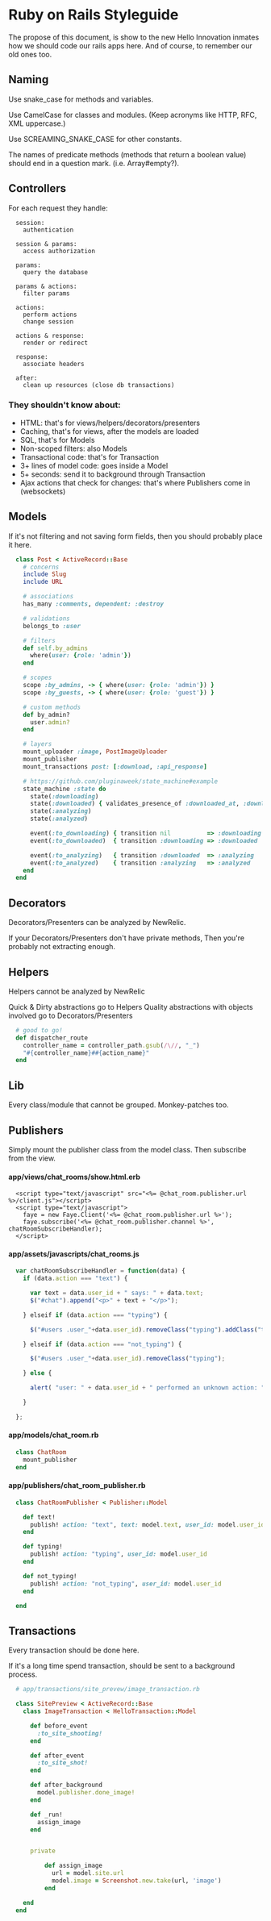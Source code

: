# Ruby on Rails Styleguide

The propose of this document, is show to the new Hello Innovation inmates how we should code our rails apps here. And of course, to remember our old ones too.

## Naming

Use snake_case for methods and variables.

Use CamelCase for classes and modules. (Keep acronyms like HTTP, RFC, XML uppercase.)

Use SCREAMING_SNAKE_CASE for other constants.

The names of predicate methods (methods that return a boolean value) should end in a question mark. (i.e. Array#empty?).

## Controllers

For each request they handle:

```
  session:
    authentication

  session & params:
    access authorization

  params:
    query the database

  params & actions:
    filter params

  actions:
    perform actions
    change session

  actions & response:
    render or redirect

  response:
    associate headers

  after:
    clean up resources (close db transactions)
```

### They shouldn't know about:

- HTML: that's for views/helpers/decorators/presenters
- Caching, that's for views, after the models are loaded
- SQL, that's for Models
- Non-scoped filters: also Models
- Transactional code: that's for Transaction
- 3+ lines of model code: goes inside a Model
- 5+ seconds: send it to background through Transaction
- Ajax actions that check for changes: that's where Publishers come in (websockets)

## Models

If it's not filtering and not saving form fields, then you should probably place it here.

```ruby
  class Post < ActiveRecord::Base
    # concerns
    include Slug
    include URL

    # associations
    has_many :comments, dependent: :destroy

    # validations
    belongs_to :user

    # filters
    def self.by_admins
      where(user: {role: 'admin'})
    end

    # scopes
    scope :by_admins, -> { where(user: {role: 'admin'}) }
    scope :by_guests, -> { where(user: {role: 'guest'}) }

    # custom methods
    def by_admin?
      user.admin?
    end

    # layers
    mount_uploader :image, PostImageUploader
    mount_publisher
    mount_transactions post: [:download, :api_response]

    # https://github.com/pluginaweek/state_machine#example
    state_machine :state do
      state(:downloading)
      state(:downloaded) { validates_presence_of :downloaded_at, :downloaded_content }
      state(:analyzing)
      state(:analyzed)

      event(:to_downloading) { transition nil          => :downloading }
      event(:to_downloaded)  { transition :downloading => :downloaded  }

      event(:to_analyzing)   { transition :downloaded  => :analyzing   }
      event(:to_analyzed)    { transition :analyzing   => :analyzed    }
    end
  end
```

## Decorators

Decorators/Presenters can be analyzed by NewRelic.

If your Decorators/Presenters don't have private methods, Then you're probably not extracting enough.

## Helpers

Helpers cannot be analyzed by NewRelic

Quick & Dirty abstractions go to Helpers
Quality abstractions with objects involved go to Decorators/Presenters

```ruby
  # good to go!
  def dispatcher_route
    controller_name = controller_path.gsub(/\//, "_")
    "#{controller_name}##{action_name}"
  end
```

## Lib

Every class/module that cannot be grouped.
Monkey-patches too.

## Publishers

Simply mount the publisher class from the model class. Then subscribe from the view.

#### app/views/chat_rooms/show.html.erb

```erb
  <script type="text/javascript" src="<%= @chat_room.publisher.url %>/client.js"></script>
  <script type="text/javascript">
    faye = new Faye.Client('<%= @chat_room.publisher.url %>');
    faye.subscribe('<%= @chat_room.publisher.channel %>', chatRoomSubscribeHandler);
  </script>
```

#### app/assets/javascripts/chat_rooms.js

```javascript
  var chatRoomSubscribeHandler = function(data) {
    if (data.action === "text") {

      var text = data.user_id + " says: " + data.text;
      $("#chat").append("<p>" + text + "</p>");

    } elseif if (data.action === "typing") {

      $("#users .user_"+data.user_id).removeClass("typing").addClass("typing");

    } elseif if (data.action === "not_typing") {

      $("#users .user_"+data.user_id).removeClass("typing");

    } else {

      alert( "user: " + data.user_id + " performed an unknown action: " + data.action );

    }

  };
```

#### app/models/chat_room.rb

```ruby
  class ChatRoom
    mount_publisher
  end
```

#### app/publishers/chat_room_publisher.rb

```ruby
  class ChatRoomPublisher < Publisher::Model

    def text!
      publish! action: "text", text: model.text, user_id: model.user_id
    end

    def typing!
      publish! action: "typing", user_id: model.user_id
    end

    def not_typing!
      publish! action: "not_typing", user_id: model.user_id
    end

  end
```

## Transactions

Every transaction should be done here.

If it's a long time spend transaction, should be sent to a background process.

```ruby
  # app/transactions/site_prevew/image_transaction.rb

  class SitePreview < ActiveRecord::Base
    class ImageTransaction < HelloTransaction::Model

      def before_event
        :to_site_shooting!
      end

      def after_event
        :to_site_shot!
      end

      def after_background
        model.publisher.done_image!
      end

      def _run!
        assign_image
      end


      private

          def assign_image
            url = model.site.url
            model.image = Screenshot.new.take(url, 'image')
          end

    end
  end
```
